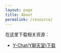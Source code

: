 ```yaml
---
layout: page
title: About
permalink: /resource/
---
```

在这里下载相关资源：

- [Y-Chat(Y聊天室)下载](/assets/download/Y-Chat)
